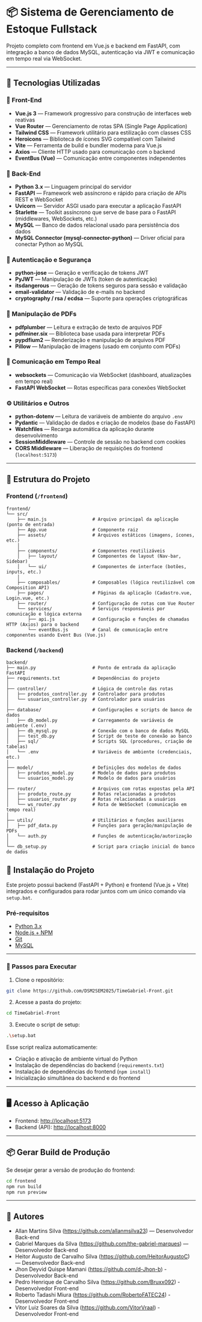 
# 📦 Sistema de Gerenciamento de Estoque Fullstack

Projeto completo com frontend em Vue.js e backend em FastAPI, com integração a banco de dados MySQL, autenticação via JWT e comunicação em tempo real via WebSocket.

---

## 🧰 Tecnologias Utilizadas

### 🔹 Front-End

- **Vue.js 3** — Framework progressivo para construção de interfaces web reativas  
- **Vue Router** — Gerenciamento de rotas SPA (Single Page Application)  
- **Tailwind CSS** — Framework utilitário para estilização com classes CSS  
- **Heroicons** — Biblioteca de ícones SVG compatível com Tailwind  
- **Vite** — Ferramenta de build e bundler moderna para Vue.js  
- **Axios** — Cliente HTTP usado para comunicação com o backend  
- **EventBus (Vue)** — Comunicação entre componentes independentes  

### 🔸 Back-End

- **Python 3.x** — Linguagem principal do servidor  
- **FastAPI** — Framework web assíncrono e rápido para criação de APIs REST e WebSocket  
- **Uvicorn** — Servidor ASGI usado para executar a aplicação FastAPI  
- **Starlette** — Toolkit assíncrono que serve de base para o FastAPI (middlewares, WebSockets, etc.)  
- **MySQL** — Banco de dados relacional usado para persistência dos dados  
- **MySQL Connector (mysql-connector-python)** — Driver oficial para conectar Python ao MySQL  

### 🔐 Autenticação e Segurança

- **python-jose** — Geração e verificação de tokens JWT  
- **PyJWT** — Manipulação de JWTs (token de autenticação)  
- **itsdangerous** — Geração de tokens seguros para sessão e validação  
- **email-validator** — Validação de e-mails no backend  
- **cryptography / rsa / ecdsa** — Suporte para operações criptográficas  

### 🧾 Manipulação de PDFs

- **pdfplumber** — Leitura e extração de texto de arquivos PDF  
- **pdfminer.six** — Biblioteca base usada para interpretar PDFs  
- **pypdfium2** — Renderização e manipulação de arquivos PDF  
- **Pillow** — Manipulação de imagens (usado em conjunto com PDFs)  

### 🔄 Comunicação em Tempo Real

- **websockets** — Comunicação via WebSocket (dashboard, atualizações em tempo real)  
- **FastAPI WebSocket** — Rotas específicas para conexões WebSocket  

### ⚙️ Utilitários e Outros

- **python-dotenv** — Leitura de variáveis de ambiente do arquivo `.env`  
- **Pydantic** — Validação de dados e criação de modelos (base do FastAPI)  
- **Watchfiles** — Recarga automática da aplicação durante desenvolvimento  
- **SessionMiddleware** — Controle de sessão no backend com cookies  
- **CORS Middleware** — Liberação de requisições do frontend (`localhost:5173`)  

---

## 📁 Estrutura do Projeto

### Frontend (`/frontend`)

```
frontend/
└── src/
    ├── main.js                 # Arquivo principal da aplicação (ponto de entrada)
    ├── App.vue                 # Componente raiz
    ├── assets/                 # Arquivos estáticos (imagens, ícones, etc.)
    │
    ├── components/             # Componentes reutilizáveis
    │   ├── layout/             # Componentes de layout (Nav-bar, Sidebar)
    │   └── ui/                 # Componentes de interface (botões, inputs, etc.)
    │
    ├── composables/            # Composables (lógica reutilizável com Composition API)
    ├── pages/                  # Páginas da aplicação (Cadastro.vue, Login.vue, etc.)
    ├── router/                 # Configuração de rotas com Vue Router
    └── services/               # Serviços responsáveis por comunicação e lógica externa
        ├── api.js              # Configuração e funções de chamadas HTTP (Axios) para o backend
        └── eventBus.js         # Canal de comunicação entre componentes usando Event Bus (Vue.js)
```

### Backend (`/backend`)

```
backend/
├── main.py                     # Ponto de entrada da aplicação FastAPI
├── requirements.txt            # Dependências do projeto
│
├── controller/                 # Lógica de controle das rotas
│   ├── produtos_controller.py  # Controlador para produtos
│   └── usuarios_controller.py  # Controlador para usuários
│
├── database/                   # Configurações e scripts de banco de dados
│   ├── db_model.py             # Carregamento de variáveis de ambiente (.env)
│   ├── db_mysql.py             # Conexão com o banco de dados MySQL
│   ├── test_db.py              # Script de teste de conexão ao banco
│   ├── sql/                    # Scripts SQL (procedures, criação de tabelas)
│   └── .env                    # Variáveis de ambiente (credenciais, etc.)
│
├── model/                      # Definições dos modelos de dados
│   ├── produtos_model.py       # Modelo de dados para produtos
│   └── usuarios_model.py       # Modelo de dados para usuários
│
├── router/                     # Arquivos com rotas expostas pela API
│   ├── produto_route.py        # Rotas relacionadas a produtos
│   ├── usuarios_router.py      # Rotas relacionadas a usuários
│   └── ws_router.py            # Rota de WebSocket (comunicação em tempo real)
│
├── utils/                      # Utilitários e funções auxiliares
│   ├── pdf_data.py             # Funções para geração/manipulação de PDFs
│   └── auth.py                 # Funções de autenticação/autorização
│
└── db_setup.py                 # Script para criação inicial do banco de dados
```

## 🚀 Instalação do Projeto

Este projeto possui backend (FastAPI + Python) e frontend (Vue.js + Vite) integrados e configurados para rodar juntos com um único comando via `setup.bat`.

### Pré-requisitos

- [Python 3.x](https://www.python.org/downloads/)
- [Node.js + NPM](https://nodejs.org/)
- [Git](https://git-scm.com/)
- [MySQL](https://dev.mysql.com/downloads/installer/)

---

### 🔧 Passos para Executar

1. Clone o repositório:

```bash
git clone https://github.com/DSM2SEM2025/TimeGabriel-Front.git
```

2. Acesse a pasta do projeto:

```bash
cd TimeGabriel-Front
```

3. Execute o script de setup:

```bash
.\setup.bat
```

Esse script realiza automaticamente:

- Criação e ativação de ambiente virtual do Python
- Instalação de dependências do backend (`requirements.txt`)
- Instalação de dependências do frontend (`npm install`)
- Inicialização simultânea do backend e do frontend

---

## 🖥️ Acesso à Aplicação

- Frontend: [http://localhost:5173](http://localhost:5173)  
- Backend (API): [http://localhost:8000](http://localhost:8000)

---

## 📦 Gerar Build de Produção

Se desejar gerar a versão de produção do frontend:

```bash
cd frontend
npm run build
npm run preview
```

---

## 👥 Autores

- Allan Martins Silva (https://github.com/allanmsilva23) — Desenvolvedor Back-end  
- Gabriel Marques da Silva (https://github.com/the-gabriel-marques) — Desenvolvedor Back-end
- Heitor Augusto de Carvalho Silva (https://github.com/HeitorAugustoC) — Desenvolvedor Back-end
- Jhon Deyvid Quispe Mamani (https://github.com/d-Jhon-b) - Desenvolvedor Back-end
- Pedro Henrique de Carvalho Silva (https://github.com/Bruxx092) - Desenvolvedor Front-end
- Roberto Tadashi Miura (https://github.com/RobertoFATEC24) - Desenvolvedor Front-end
- Vitor Luiz Soares da Silva (https://github.com/VitorVraal) - Desenvolvedor Front-end
